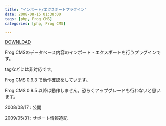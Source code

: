 ```yaml
---
title: "インポート/エクスポートプラグイン"
date: 2008-08-15 01:38:00
tags: [php, Frog CMS]
categories: [php, Frog CMS]

---
```


[DOWNLOAD][1] 

 [1]: /php/frog-cms/impexp_20080817.zip

Frog CMSのデータベース内容のインポート・エクスポートを行うプラグインです。
	  
tagなどには非対応です。 

Frog CMS 0.9.3 で動作確認をしています。
	  
Frog CMS 0.9.5 以降は動作しません。恐らくアップグレードも行わないと思います。 

2008/08/17
: 公開

2009/05/31
: サポート情報追記
